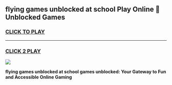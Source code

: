 
## flying games unblocked at school Play Online 👋 Unblocked Games
<h3>
<a href="https://premium.freeplayer.one?title=flying_games_unblocked_at_school&ref=19F">CLICK TO PLAY</a></h3>
<hr>

<h3>
<a href="https://premium.freeplayer.one?title=flying_games_unblocked_at_school&ref=19F">CLICK 2 PLAY</a>
  
</h3>

<a href="https://premium.freeplayer.one?title=flying_games_unblocked_at_school&ref=19F"><img src="https://clearcache.store/games.png"></a>


**flying games unblocked at school games unblocked: Your Gateway to Fun and Accessible Online Gaming**

